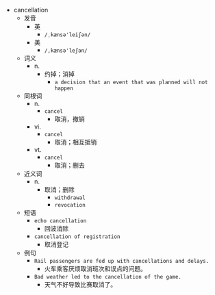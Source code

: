 - cancellation
  - 发音
    - 英
      - `/ˌkænsə'leiʃən/`
    - 美
      - `/,kænsə'leʃən/`
  - 词义
    - n.
      - 约掉；消掉
        - `a decision that an event that was planned will not happen`
  - 同根词
    - n.
      - `cancel`
        - 取消，撤销
    - vi.
      - `cancel`
        - 取消；相互抵销
    - vt.
      - `cancel`
        - 取消；删去
  - 近义词
    - n.
      - 取消；删除
        - `withdrawal`
        - `revocation`
  - 短语
    - `echo cancellation`
      - 回波消除 
    - `cancellation of registration`
      - 取消登记 
  - 例句
    - `Rail passengers are fed up with cancellations and delays.`
      - 火车乘客厌烦取消班次和误点的问题。
    - `Bad weather led to the cancellation of the game.`
      - 天气不好导致比赛取消了。

